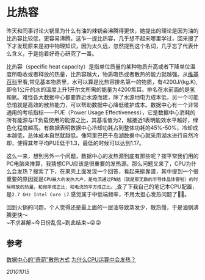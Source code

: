 # 比热容

昨天和同事讨论火锅里为什么有油的辣锅会沸腾得更快，她提出的理论是因为油的比热容比较低，更容易沸腾。这乍一提比热容，几乎想不起来哪里学过，回来搜了下才发现原来是初中物理知识，因为太久远，忽然提到这个名词，几乎忘了代表什么含义，于是抱着好奇心研究了一番。

比热容（specific heat capacity）是指单位质量的某种物质升高或者下降单位温度所吸收或者释放的热量，比热容越大，物质吸热或者散热的能力就越强。从[维基百科](https://zh.wikipedia.org/wiki/比熱容)里看,常见基本物质里，水可以算是比热容排名第一的物质，有4200J/(kg.K),即令1公斤的水的溫度上升1开尔文所需的能量为4200焦耳。排名在水前面的是氢和氦。难怪各大数据中心都要靠近水源而建，除了水源地电力成本低，另一个可能恐怕就是高效的散热能力，可以帮助数据中心降低维护成本。数据中心有一个非常通用的考核指标——PUE（Power Usage Effectiveness），它是数据中心消耗的所有能源与IT负载使用的能源之比，其基准值为2，越接近1表明能效水平越好，绿色化程度越高。有数据表明数据中心冷却功耗占到整体功耗的45%-50%，冷却成本越低，总体成本自然就越低。像阿里巴巴千岛湖数据中心就采用湖水进行自然冷却，使得其年平均PUE低于1.3，最低的时候可以达到1.17。

这么一来，想到另外一个问题，数据中心的发热源到底有那些呢？按平常我们用的PC电脑来推算，我猜想CPU应该是很重要的发热源。那么问题又来了，CPU为什么会发热？搜索了下，在果壳上面发现一个回答，看起来挺靠谱，其中提到一个很重要的原因就是`CPU最大的发热大户，是电流通过PN结（就是那无数的半导体晶体管啦）的时候释放的热量，和频率成正比，和电流的平方成正比。`,查了下我自己的笔记本CPU配置，是`2.7 GHz Intel Core i7`.感觉属于中低端频率，不用太担心发热问题了🤣🤣。

回到火锅的问题，个人觉得还是最上面的一层油导致蒸发少，散热慢，于是油锅沸腾更快～  
~不求甚解~今日份乱侃~到此结束~😜😜

## 参考

[数据中心的“奇葩”散热方式](https://yq.aliyun.com/articles/8160)
[为什么CPU运算中会发热？](https://www.guokr.com/question/300871/)

_20101015_
